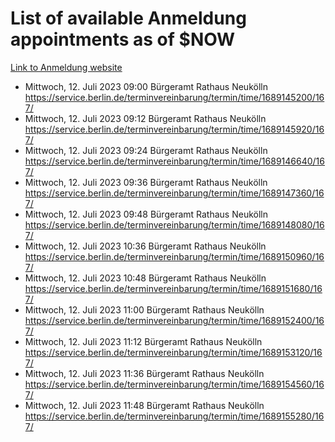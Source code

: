# List of available Anmeldung appointments as of $NOW
[Link to Anmeldung website](https://service.berlin.de/terminvereinbarung/termin/tag.php?termin=1&anliegen[]=120686&dienstleisterlist=122210,122217,327316,122219,327312,122227,327314,122231,327346,122243,327348,122254,122252,329742,122260,329745,122262,329748,122271,327278,122273,327274,122277,327276,330436,122280,327294,122282,327290,122284,327292,122291,327270,122285,327266,122286,327264,122296,327268,150230,329760,122297,327286,122294,327284,122312,329763,122314,329775,122304,327330,122311,327334,122309,327332,317869,122281,327352,122279,329772,122283,122276,327324,122274,327326,122267,329766,122246,327318,122251,327320,122257,327322,122208,327298,122226,327300&herkunft=http%3A%2F%2Fservice.berlin.de%2Fdienstleistung%2F120686%2F)
- Mittwoch, 12. Juli 2023 09:00 Bürgeramt Rathaus Neukölln https://service.berlin.de/terminvereinbarung/termin/time/1689145200/167/
- Mittwoch, 12. Juli 2023 09:12 Bürgeramt Rathaus Neukölln https://service.berlin.de/terminvereinbarung/termin/time/1689145920/167/
- Mittwoch, 12. Juli 2023 09:24 Bürgeramt Rathaus Neukölln https://service.berlin.de/terminvereinbarung/termin/time/1689146640/167/
- Mittwoch, 12. Juli 2023 09:36 Bürgeramt Rathaus Neukölln https://service.berlin.de/terminvereinbarung/termin/time/1689147360/167/
- Mittwoch, 12. Juli 2023 09:48 Bürgeramt Rathaus Neukölln https://service.berlin.de/terminvereinbarung/termin/time/1689148080/167/
- Mittwoch, 12. Juli 2023 10:36 Bürgeramt Rathaus Neukölln https://service.berlin.de/terminvereinbarung/termin/time/1689150960/167/
- Mittwoch, 12. Juli 2023 10:48 Bürgeramt Rathaus Neukölln https://service.berlin.de/terminvereinbarung/termin/time/1689151680/167/
- Mittwoch, 12. Juli 2023 11:00 Bürgeramt Rathaus Neukölln https://service.berlin.de/terminvereinbarung/termin/time/1689152400/167/
- Mittwoch, 12. Juli 2023 11:12 Bürgeramt Rathaus Neukölln https://service.berlin.de/terminvereinbarung/termin/time/1689153120/167/
- Mittwoch, 12. Juli 2023 11:36 Bürgeramt Rathaus Neukölln https://service.berlin.de/terminvereinbarung/termin/time/1689154560/167/
- Mittwoch, 12. Juli 2023 11:48 Bürgeramt Rathaus Neukölln https://service.berlin.de/terminvereinbarung/termin/time/1689155280/167/
